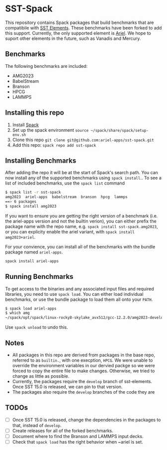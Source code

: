 # SST-Spack

This repository contains Spack packages that build benchmarks that
are compatibile with [SST Elements](https://github.com/sstsimulator/sst-elements).
These benchmarks have been forked to add this support.
Currently, the only supported element is [Ariel](http://sst-simulator.org/sst-docs/docs/elements/ariel/intro).
We hope to suport other elements in the future, such as Vanadis and Mercury.

## Benchmarks
The following benchmarks are included:
- AMG2023
- BabelStream
- Branson
- HPCG
- LAMMPS

## Installing this repo
1. Install [Spack](https://spack-tutorial.readthedocs.io/en/latest/tutorial_basics.html)
2. Set up the spack environment `source ~/spack/share/spack/setup-env.sh`
3. Clone this repo `git clone git@github.com:ariel-apps/sst-spack.git`
4. Add this repo: `spack repo add sst-spack`

## Installing Benchmarks
After adding the repo it will be at the start of Spack's search path.
You can now install any of the supported benchmarks using `spack install`..
To see a list of included benchmarks, use the `spack list` command
```bash
$ spack list -r sst-spack
amg2023  ariel-apps  babelstream  branson  hpcg  lammps
==> 6 packages
$ spack install amg2023
```

If you want to ensure you are getting the right version of a benchmark
(i.e. the ariel-apps version and not the builtin verion), you can either prefix
the package name with the repo name, e.g. `spack install sst-spack.amg2023`, or you
can explicity enable the ariel variant, with `spack install amg2023+ariel`.

For your convience, you can install all of the benchmarks with the bundle package named `ariel-apps`.
```bash
spack install ariel-apps
```

## Running Benchmarks
To get access to the binaries and any associated input files and required libraries,
you need to use `spack load`. You can either load individual benchmarks, or
use the bundle package to load them all onto your `PATH`.
```bash
$ spack load ariel-apps
$ which amg
~/spack/opt/spack/linux-rocky8-skylake_avx512/gcc-12.2.0/amg2023-develop-zslus327ekd7hrr57jls4sirsklyauiz/bin/amg
```

Use `spack unload` to undo this.


## Notes
- All packages in this repo are derived from packages in the base repo, referred to as `builtin.`, with one execption, `HPCG`. We were unable to override the environment variables in our dervied packge so we were forced to copy the entire file to make changes. Otherwise, we tried to change as little as possible.
- Currently, the packages require the `develop` branch of sst-elements. Once SST 15.0 is released, we can pin to that version.
- The packages also require the `develop` branches of the code they are

## TODOs
- [ ] Once SST 15.0 is released, change the dependencies in the packages to that, instead of `develop`.
- [ ] Create releases for all of the forked benchmarks.
- [ ] Document where to find the Branson and LAMMPS input decks.
- [ ] Check that `spack load` has the right behavior when ~ariel is set.
